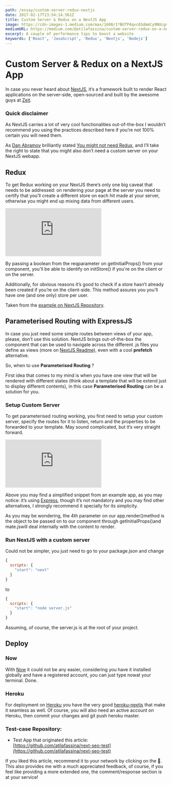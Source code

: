 ```yaml
---
path: /essay/custom-server-redux-nextjs
date: 2017-02-17T13:54:14.561Z
title: Custom Server & Redux on a NextJS App
image: https://cdn-images-1.medium.com/max/1600/1*BUTP4qvc65dmmCy9NUcgvQ.png
mediumURL: https://medium.com/@atilafassina/custom-server-redux-on-a-nextjs-app-d3a042ee3045
excerpt: A couple of performance tips to boost a website
keywords: ['React', 'JavaScript', 'Redux', 'Nextjs', 'Nodejs']
---
```


# Custom Server & Redux on a NextJS App

In case you never heard about [NextJS](https://zeit.co/blog/next), it’s a framework built to render React applications on the server-side, open-sourced and built by the awesome guys at [Zeit](https://zeit.co/).

### Quick disclaimer

As NextJS carries a lot of very cool functionalities out-of-the-box I wouldn’t recommend you using the practices described here if you’re not 100% certain you will need them.

As [Dan Abramov](https://overreacted.io) brilliantly stated [You might not need Redux](https://medium.com/@dan_abramov/you-might-not-need-redux-be46360cf367#.lhbv0mh51), and I’ll take the right to state that you might also don’t need a custom server on your NextJS webapp.

## Redux

To get Redux working on your NextJS there’s only one big caveat that needs to be addressed: on rendering your page at the server you need to certify that you’ll create a different store on each hit made at your server, otherwise you might end up mixing data from different users.

<iframe src="https://medium.com/media/427d6b8a2f40de068e760e1aff46ed9e" frameborder=0></iframe>

By passing a boolean from the reqparameter on getInitialProps() from your component, you'll be able to identify on initStore() if you're on the client or on the server.

Additionally, for obvious reasons it’s good to check if a store hasn’t already been created if you’re on the client-side. This method assures you you’ll have one (and one only) store per user.

Taken from the [example on NextJS Repository](https://github.com/zeit/next.js/blob/master/examples/with-redux/store.js#L17-L25).

## Parameterised Routing with ExpressJS

In case you just need some simple routes between views of your app, please, don’t use this solution. NextJS brings out-of-the-box the <Link /> component that can be used to navigate across the different .js files you define as views (more on [NextJS Readme](https://github.com/zeit/next.js/#with-link)), even with a cool **prefetch** alternative.

So, when to use **Parameterised Routing** ?

First idea that comes to my mind is when you have one view that will be rendered with different states (think about a template that will be extend just to display different contents), in this case **Parameterised Routing** can be a solution for you.

### Setup Custom Server

To get parameterised routing working, you first need to setup your custom server, specify the routes for it to listen, return and the properties to be forwarded to your template. May sound complicated, but it’s very straight forward.

<iframe src="https://medium.com/media/c1d44efb79b15931f3176b9d298c8379" frameborder=0></iframe>

Above you may find a simplified snippet from an example app, as you may notice: it’s using [Express](http://expressjs.com/), though it’s not mandatory and you may find other alternatives, I strongly recommend it specially for its simplicity.

As you may be wondering, the 4th parameter on our app.render()method is the object to be passed on to our component through getInitialProps()and mate.jswill deal internally with the content to render.

### Run NextJS with a custom server

Could not be simpler, you just need to go to your package.json and change

```js
{
  scripts: {
    "start": "next"
  }
}
```

to

```js
{
  scripts: {
    "start": "node server.js"
  }
}
```

Assuming, of course, the server.js is at the root of your project.

## Deploy

### Now

With [Now](https://zeit.co/now) it could not be any easier, considering you have it installed globally and have a registered account, you can just type nowat your terminal. Done.

### Heroku

For deployment on [Heroku](https://dashboard.heroku.com/login) you have the very good [heroku-nextjs](https://github.com/mars/heroku-nextjs) that make it seamless as well. Of course, you will also need an active account on Heroku, then commit your changes and git push heroku master.

### Test-case Repository:

- Test App that originated this article: [https://github.com/atilafassina/next-seo-test](https://github.com/atilafassina/next-seo-test)

If you liked this article, recommend it to your network by clicking on the 💚. This also provides me with a much appreciated feedback, of course, if you feel like providing a more extended one, the comment/response section is at your service!
